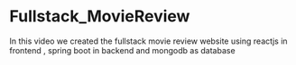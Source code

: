 # Fullstack_MovieReview
In this video we created the fullstack movie review website using reactjs in frontend , spring boot in backend and mongodb as database
